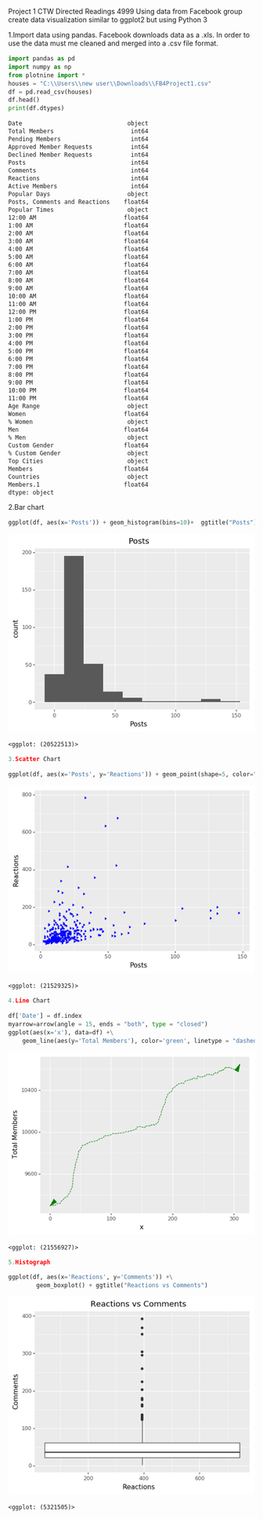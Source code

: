 
Project 1 CTW Directed Readings 4999
Using data from Facebook group create data visualization similar to ggplot2 but using Python 3

1.Import data using pandas. Facebook downloads data as a .xls. In order to use the data must me cleaned and merged into a .csv file format.


```python
import pandas as pd
import numpy as np
from plotnine import *
houses = "C:\\Users\\new user\\Downloads\\FB4Project1.csv"
df = pd.read_csv(houses)
df.head()
print(df.dtypes)

```

    Date                              object
    Total Members                      int64
    Pending Members                    int64
    Approved Member Requests           int64
    Declined Member Requests           int64
    Posts                              int64
    Comments                           int64
    Reactions                          int64
    Active Members                     int64
    Popular Days                      object
    Posts, Comments and Reactions    float64
    Popular Times                     object
    12:00 AM                         float64
    1:00 AM                          float64
    2:00 AM                          float64
    3:00 AM                          float64
    4:00 AM                          float64
    5:00 AM                          float64
    6:00 AM                          float64
    7:00 AM                          float64
    8:00 AM                          float64
    9:00 AM                          float64
    10:00 AM                         float64
    11:00 AM                         float64
    12:00 PM                         float64
    1:00 PM                          float64
    2:00 PM                          float64
    3:00 PM                          float64
    4:00 PM                          float64
    5:00 PM                          float64
    6:00 PM                          float64
    7:00 PM                          float64
    8:00 PM                          float64
    9:00 PM                          float64
    10:00 PM                         float64
    11:00 PM                         float64
    Age Range                         object
    Women                            float64
    % Women                           object
    Men                              float64
    % Men                             object
    Custom Gender                    float64
    % Custom Gender                   object
    Top Cities                        object
    Members                          float64
    Countries                         object
    Members.1                        float64
    dtype: object


2.Bar chart


```python
ggplot(df, aes(x='Posts')) + geom_histogram(bins=10)+  ggtitle("Posts")
```


![png](/images/output_4_0.png)





    <ggplot: (20522513)>




```python
3.Scatter Chart
```


```python
ggplot(df, aes(x='Posts', y='Reactions')) + geom_point(shape=5, color="blue")
```


![png](/images/output_6_0.png)





    <ggplot: (21529325)>




```python
4.Line Chart
```


```python
df['Date'] = df.index
myarrow=arrow(angle = 15, ends = "both", type = "closed")
ggplot(aes(x='x'), data=df) +\
    geom_line(aes(y='Total Members'), color='green', linetype = "dashed",arrow=myarrow)
```


![png](/images/output_8_0.png)





    <ggplot: (21556927)>




```python
5.Histograph
```


```python
ggplot(df, aes(x='Reactions', y='Comments')) +\
        geom_boxplot() + ggtitle("Reactions vs Comments")
```


![png](/images/output_10_0.png)





    <ggplot: (5321505)>




```python

```
